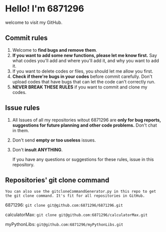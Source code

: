 
# Hello! I'm 6871296

welcome to visit my GitHub.

## Commit rules

1. Welcome to **find bugs and remove them**.
2. **If you want to add some new functions, please let me know first.** Say what codes you'll add and where you'll add it, and why you want to add it.
3. If you want to delete codes or files, you should let me allow you first.
4. **Check if there're bugs in your codes** before commit carefully. Don't upload codes that have bugs that can let the code can't correctly run.
5. **NEVER BREAK THESE RULES** if you want to commit and clone my codes.

## Issue rules

1. All Issues of all my repositories witout 6871296 are **only for bug reports, suggestions for future planning and other code problems.** Don't chat in them.
2. Don't send **empty or too useless** issues.
3. Don't **insult ANYTHING**.

    If you have any questions or suggestions for these rules, issue in this repository.

## Repositories' git clone command

    You can also use the gitcloneCommandGenerator.py in this repo to get the git clone command. It's fit for all repositories in GitHub.

6871296: `git clone git@github.com:6871296/6871296.git`

calculatorMax: `git clone git@github.com:6871296/calculatorMax.git`

myPythonLibs: `git@github.com:6871296/myPythonLibs.git`
